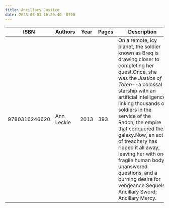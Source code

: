 ```yaml
---
title: Ancillary Justice
date: 2023-06-03 16:20:40 -0700
---
```


| ISBN        | Authors      | Year    | Pages    | Description    | URL   |
| ----------- | ------------ | ------- | -------- | -------------- | ----- |
| 9780316246620  | Ann Leckie| 2013| 393| On a remote, icy planet, the soldier known as Breq is drawing closer to completing her quest.Once, she was the <em>Justice of Toren</em>--a colossal starship with an artificial intelligence linking thousands of soldiers in the service of the Radch, the empire that conquered the galaxy.Now, an act of treachery has ripped it all away, leaving her with one fragile human body, unanswered questions, and a burning desire for vengeance.Sequels: Ancillary Sword; Ancillary Mercy.|https://openlibrary.org/books/OL26489449M/Ancillary_Justice|    